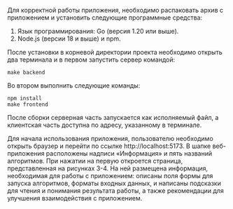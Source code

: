 Для корректной работы приложения, необходимо распаковать архив с приложением и установить следующие программные средства:
1. Язык программирования: Go (версия 1.20 или выше).
2. Node.js (версии 18 и выше) и npm.

После установки в корневой директории проекта необходимо открыть два терминала и в первом запустить сервер командой: 
```
make backend
```
Во втором выполнить следующие команды:
```
npm install
make frontend
```
После сборки серверная часть запускается как исполняемый файл, а клиентская часть доступна по адресу, указанному в терминале.

Для начала использования приложения, пользователю необходимо открыть браузер и перейти по ссылке http://localhost:5173. В шапке веб-приложения расположены надписи «Информация» и пять названий алгоритмов. При нажатии на первую откроется страница, представленная на рисунках 3-4. На ней размещена информация, необходимая для работы с приложением: описаны поля формы для запуска алгоритмов, форматы входных данных, и написаны подсказки для чтения и понимания результата работы, а также рекомендации для улучшения взаимодействия с приложением.
